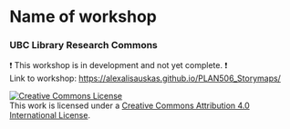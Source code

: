 # Name of workshop
### UBC Library Research Commons

:heavy_exclamation_mark: This workshop is in development and not yet complete. :heavy_exclamation_mark:    
Link to workshop: https://alexalisauskas.github.io/PLAN506_Storymaps/

<a rel="license" href="http://creativecommons.org/licenses/by/4.0/"><img alt="Creative Commons License" style="border-width:0" src="https://i.creativecommons.org/l/by/4.0/88x31.png" /></a><br />This work is licensed under a <a rel="license" href="http://creativecommons.org/licenses/by/4.0/">Creative Commons Attribution 4.0 International License</a>.
